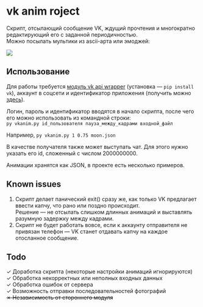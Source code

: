 # vk anim roject
Скрипт, отсылающий сообщение VK, ждущий прочтения и многократно редактирующий его с заданной периодичностью.  
Можно посылать мультики из ascii-арта или эмоджей:

![](https://gist.github.com/codeleventh/a6b2ce4bf933c1689376ed0100111e85/raw/fa4d8b318ba80efb7215879030890fb2f14b269c/vkanim.gif)

## Использование
Для работы требуется [модуль vk api wrapper](https://github.com/dimka665) (установка — `pip install vk`), аккаунт в соцсети и  идентификатор приложения (получить можно [здесь](https://vk.com/editapp?act=create)).

Логин, пароль и идентификатор вводятся в начало скрипта, после чего его можно использовать из командной строки:  
`py vkanim.py id_пользователя пауза_между_кадрами входной_файл`

Например, `py vkanim.py 1 0.75 moon.json`

В качестве получателя также может выступать чат. Для этого нужно указать его id, сложенный с числом 2000000000.

Анимации хранятся как JSON, в проекте есть несколько примеров.

## Known issues
1. Скрипт делает панический exit() сразу же, как только VK предлагает ввести капчу, что рано или поздно происходит.  
Решение — не отсылать слишком длинных анимаций и выставлять разумную задержку между кадрами.  
2. Cкрипт не будет работать вовсе, если к аккаунту отправителя не привязан телефон — VK станет отдавать капчу на каждое отосланное сообщение.

## Todo
✓ Доработка скрипта (некоторые настройки анимаций игнорируются)  
✓ Обработка некорректных или неполных входных данных  
✓ Обработка ошибок от сервера  
✓ Возможность отправки последовательностей фотографий  
~~✗ Независимость от стороннего модуля~~